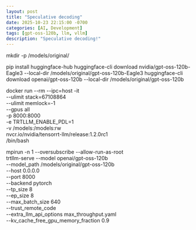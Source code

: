 ```yaml
---
layout: post
title: "Speculative decoding"
date: 2025-10-23 22:15:00 -0700
categories: [AI, Development]
tags: [gpt-oss-120b, llm, vllm]
description: "Speculative decoding!"
---
```


mkdir -p /models/original/

pip install huggingface-hub
huggingface-cli download nvidia/gpt-oss-120b-Eagle3 --local-dir /models/original/gpt-oss-120b-Eagle3
huggingface-cli download openai/gpt-oss-120b --local-dir /models/original/gpt-oss-120b


docker run --rm --ipc=host -it \
  --ulimit stack=67108864 \
  --ulimit memlock=-1 \
  --gpus all \
  -p 8000:8000 \
  -e TRTLLM_ENABLE_PDL=1 \
  -v /models:/models:rw \
  nvcr.io/nvidia/tensorrt-llm/release:1.2.0rc1 \
  /bin/bash



mpirun -n 1 --oversubscribe --allow-run-as-root \
trtllm-serve 
  --model openai/gpt-oss-120b \
  --model_path /models/original/gpt-oss-120b \
  --host 0.0.0.0 \
  --port 8000 \
  --backend pytorch \
  --tp_size 8 \
  --ep_size 8 \
  --max_batch_size 640 \
  --trust_remote_code \
  --extra_llm_api_options max_throughput.yaml \
  --kv_cache_free_gpu_memory_fraction 0.9
